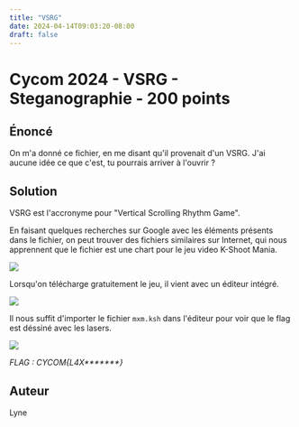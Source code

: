 ```yaml
---
title: "VSRG"
date: 2024-04-14T09:03:20-08:00
draft: false
---
```


# Cycom 2024 - VSRG - Steganographie - 200 points

## Énoncé
On m'a donné ce fichier, en me disant qu'il provenait d'un VSRG. J'ai aucune idée ce que c'est, tu pourrais arriver à l'ouvrir ?

## Solution

VSRG est l'accronyme pour "Vertical Scrolling Rhythm Game".

En faisant quelques recherches sur Google avec les éléments présents dans le fichier, on peut trouver des fichiers similaires sur Internet, qui nous apprennent que le fichier est une chart pour le jeu video K-Shoot Mania.

![](/images/2024/002/01.png)

Lorsqu'on télécharge gratuitement le jeu, il vient avec un éditeur intégré.

![](/images/2024/002/02.png)

Il nous suffit d'importer le fichier `mxm.ksh` dans l'éditeur pour voir que le flag est déssiné avec les lasers. 

![](/images/2024/002/03.png)


*FLAG : CYCOM{L4X\*\*\*\*\*\*\*}*

## Auteur

Lyne
